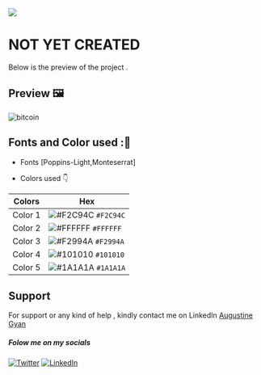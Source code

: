 <img src="https://img.shields.io/badge/Landing%20Pages-Beginner%20Friendly-blue">

# NOT YET CREATED
Below is the preview of the project .


## Preview :framed_picture:


![bitcoin](https://user-images.githubusercontent.com/43218009/180878443-3ac32fa0-cbf3-49d7-9bda-7ad87b31208a.PNG)


## Fonts and Color used ::art:
- Fonts [Poppins-Light,Monteserrat]
  
- Colors used :point_down:



| Colors             | Hex                                                                |
| ----------------- | ------------------------------------------------------------------ |
|  Color 1| ![#F2C94C](https://via.placeholder.com/10/F2C94C/F2C94C.png) `#F2C94C` |
|  Color 2| ![#FFFFFF](https://via.placeholder.com/10/FFFFFF/FFFFFF.png) `#FFFFFF` |
|  Color 3| ![#F2994A](https://via.placeholder.com/10/F2994A/F2994A.png) `#F2994A` |
|  Color 4| ![#101010](https://via.placeholder.com/10/101010/101010.png) `#101010` |
|  Color 5| ![#1A1A1A](https://via.placeholder.com/10/1A1A1A/1A1A1A.png) `#1A1A1A` |




## Support

For support or any kind of help , kindly contact me on LinkedIn [Augustine Gyan](https://www.linkedin.com/in/augustinegyan/) 

##### Folow me on my socials
<a href="https://www.twitter.com/AugustineGyan7" target="_blank"><img src="https://img.shields.io/badge/Twitter-%230077B5.svg?&style=flat-square&logo=twitter&logoColor=white" alt="Twitter"></a>
<a href="https://www.linkedin.com/in/augustinegyan/" target="_blank"><img src="https://img.shields.io/badge/LinkedIn-%230077B5.svg?&style=flat-square&logo=linkedin&logoColor=white" alt="LinkedIn"></a>

